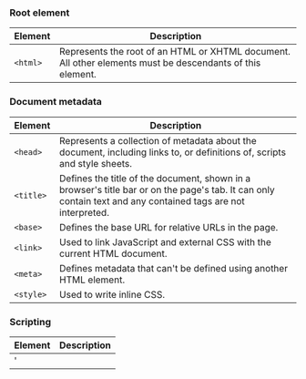 ### Root element

| Element | Description |
|---------|-------------|
| `<html>` | Represents the root of an HTML or XHTML document. All other elements must be descendants of this element. |

### Document metadata

| Element |	Description |
|---------|-------------|
| `<head>` |	Represents a collection of metadata about the document, including links to, or definitions of, scripts and style sheets. |
| `<title>` |	Defines the title of the document, shown in a browser's title bar or on the page's tab. It can only contain text and any contained tags are not interpreted. |
| `<base>` |	Defines the base URL for relative URLs in the page. |
| `<link>` |	Used to link JavaScript and external CSS with the current HTML document. |
| `<meta>` |	Defines metadata that can't be defined using another HTML element. |
| `<style>` |	Used to write inline CSS. |

### Scripting

| Element |	Description |
|---------|-------------|
|'<script>`|	Defines either an internal script or a link to an external script. The script language is JavaScript.|

